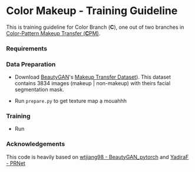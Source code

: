 # Color Makeup - Training Guideline

This is training guideline for Color Branch (**C**), one out of two branches in [Color-Pattern Makeup Transfer (**C**PM)](https://github.com/VinAIResearch/CPM/).

### Requirements

### Data Preparation

- Download [BeautyGAN](http://liusi-group.com/projects/BeautyGAN)'s [Makeup Transfer Dataset](https://drive.google.com/file/d/18UlvYDL6UGZ2rs0yaDsSzoUlw8KI5ABY/view)). This dataset contains 3834 images (makeup | non-makeup) with theirs facial segmentation mask.

- Run `prepare.py` to get texture map ạ mouahhh

### Training

- Run 

### Acknowledgements

This code is heavily based on [wtjiang98 - BeautyGAN_pytorch](https://github.com/wtjiang98/BeautyGAN_pytorch) and [YadiraF - PRNet](https://github.com/YadiraF/PRNet)